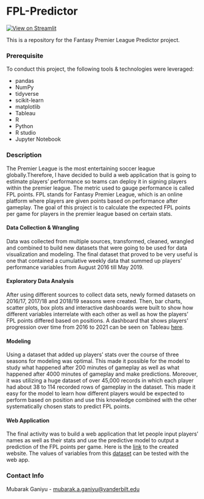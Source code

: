 # FPL-Predictor

[![View on Streamlit](https://img.shields.io/badge/Streamlit-View%20on%20Streamlit%20app-ff69b4?logo=streamlit)](https://fpl-estimator.streamlit.app/)

This is a repository for the Fantasy Premier League Predictor project.

### Prerequisite
To conduct this project, the following tools & technologies were leveraged:
- pandas
- NumPy
- tidyverse
- scikit-learn
- matplotlib
- Tableau
- R
- Python
- R studio
- Jupyter Notebook

### Description
The Premier League is the most entertaining soccer league globally.Therefore, I have decided 
to build a web application that is going to estimate players’ performance so teams can deploy it in
signing players within the premier league. The metric used to gauge
performance is called FPL points. FPL stands for Fantasy Premier League, which is an
online platform where players are given points based on performance after gameplay.
The goal of this project is to calculate the expected FPL points per game for players in
the premier league based on certain stats.

#### Data Collection & Wrangling
Data was collected from multiple sources, transformed,
cleaned, wrangled and combined to build new datasets that were going to be used for
data visualization and modeling. The final dataset that proved to be very useful is one
that contained a cumulative weekly data that summed up players’ performance
variables from August 2016 till May 2019.

#### Exploratory Data Analysis
After using different sources to collect data sets, newly
formed datasets on 2016/17, 2017/18 and 2018/19 seasons were created. Then, bar
charts, scatter plots, box plots and interactive dashboards were built to show how
different variables interrelate with each other as well as how the players’ FPL points
differed based on positions. A dashboard that shows players' progression over time from 2016 to 2021 can
be seen on Tableau [here](https://public.tableau.com/app/profile/mubarak.ganiyu/viz/FPLanalysis2016-2021/FPLPoints201617).

#### Modeling
Using a dataset that added up players’ stats over the course of three
seasons for modeling was optimal. This made it possible for the model to study what
happened after 200 minutes of gameplay as well as what happened after 4000 minutes
of gameplay and make predictions. Moreover, it was utilizing a huge dataset of over
45,000 records in which each player had about 38 to 114 recorded rows of gameplay in
the dataset. This made it easy for the model to learn how different players would be
expected to perform based on position and use this knowledge combined with the other
systematically chosen stats to predict FPL points.

#### Web Application
The final activity was to build a web application that let people input
players’ names as well as their stats and use the predictive model to output a prediction
of the FPL points per game. Here is the [link](https://fpl-predictor.herokuapp.com/) to the created website. The values of
variables from this [dataset](https://docs.google.com/spreadsheets/d/129W2qsK1sHmTfqVh4PLSX14ZrVKFg1t_xVz6LlsuIRQ/edit#gid=405641194) can be tested with the web app.

### Contact Info

Mubarak Ganiyu - mubarak.a.ganiyu@vanderbilt.edu


